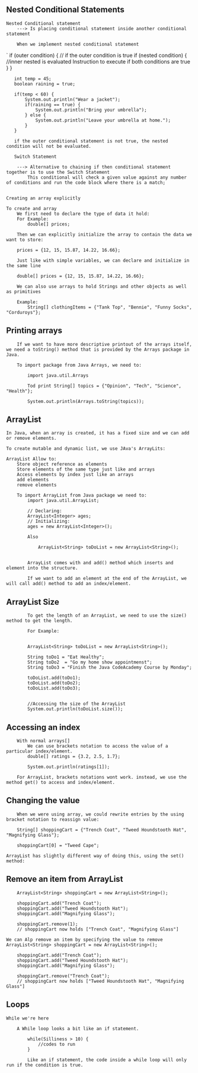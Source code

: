 ## Nested Conditional Statements
    Nested Conditional statement 
        ---> Is placing conditional statement inside another conditional statement 

        When we implement nested conditional statement

`
        if (outer condition) { // if the outer condition is true
           if (nested condition) { //inner nested is evaluated 
             Instruction to execute if both conditions are true
         }
       }

       int temp = 45;
       boolean raining = true;

       if(temp < 60) {
           System.out.println("Wear a jacket");
           if(raining == true) {
               System.out.println("Bring your umbrella");
           } else {
               System.out.println("Leave your umbrella at home.");
           }
       }

       if the outer conditional statement is not true, the nested condition will not be evaluated. 

       Switch Statement 

        ---> Alternative to chaining if then conditional statement together is to use the Switch Statement
            This conditional will check a given value against any number of conditions and run the code block where there is a match;   


    Creating an array explicitly 

    To create and array 
        We first need to declare the type of data it hold:
        For Example:
            double[] prices;

        Then we can explicitly initialize the array to contain the data we want to store:

        prices = {12, 15, 15.87, 14.22, 16.66};

        Just like with simple variables, we can declare and initialize in the same line 

        double[] prices = {12, 15, 15.87, 14.22, 16.66};

        We can also use arrays to hold Strings and other objects as well as primitives

        Example:
            String[] clothingItems = {"Tank Top", "Bennie", "Funny Socks", "Corduroys"};

## Printing arrays

        If we want to have more descriptive printout of the arrays itself, we need a toString() method that is provided by the Arrays package in Java.

        To import package from Java Arrays, we need to:

            import java.util.Arrays

            Tod print String[] topics = {"Opinion", "Tech", "Science", "Health"};
            
            System.out.println(Arrays.toString(topics));

##  ArrayList 

    In Java, when an array is created, it has a fixed size and we can add or remove elements. 

    To create mutable and dynamic list, we use JAva's ArrayLits:

    ArrayList Allow to:
        Store object reference as elements
        Store elements of the same type just like and arrays
        Access elements by index just like an arrays 
        add elements
        remove elements 

        To import ArrayList from Java package we need to:
            import java.util.ArrayList;

            // Declaring:
            ArrayList<Integer> ages;
            // Initializing:
            ages = new ArrayList<Integer>();

            Also 

                ArrayList<String> toDoList = new ArrayList<String>();

            
            ArrayList comes with and add() method which inserts and element into the structure.

            If we want to add an element at the end of the ArrayList, we will call add() method to add an index/element.

## ArrayList Size 

            To get the length of an ArrayList, we need to use the size() method to get the length.

            For Example:


            ArrayList<String> toDoList = new ArrayList<String>();

            String toDo1 = "Eat Healthy";
            String toDo2  = "Go my home show appointmenst";
            String toDo3 = "Finish the Java CodeAcademy Course by Monday";

            toDoList.add(toDo1);
            toDoList.add(toDo2);
            toDoList.add(toDo3);


            //Accessing the size of the ArrayList 
            System.out.println(toDoList.size());

## Accessing an index 

        With normal arrays[]
            We can use brackets notation to access the value of a particular index/element.
            double[] ratings = {3.2, 2.5, 1.7};
 
            System.out.println(ratings[1]);

        For ArrayList, brackets notations wont work. instead, we use the method get() to access and index/element.

## Changing the value

        When we were using array, we could rewrite entries by the using bracket notation to reassign value:

        String[] shoppingCart = {"Trench Coat", "Tweed Houndstooth Hat", "Magnifying Glass"};
 
        shoppingCart[0] = "Tweed Cape";

    ArrayList has slightly different way of doing this, using the set() method:

## Remove an item from ArrayList

        ArrayList<String> shoppingCart = new ArrayList<String>();
        
        shoppingCart.add("Trench Coat");
        shoppingCart.add("Tweed Houndstooth Hat");
        shoppingCart.add("Magnifying Glass");
        
        shoppingCart.remove(1);
        // shoppingCart now holds ["Trench Coat", "Magnifying Glass"]

    We can Alp remove an item by specifying the value to remove 
    ArrayList<String> shoppingCart = new ArrayList<String>();
 
        shoppingCart.add("Trench Coat");
        shoppingCart.add("Tweed Houndstooth Hat");
        shoppingCart.add("Magnifying Glass");
        
        shoppingCart.remove("Trench Coat");
        // shoppingCart now holds ["Tweed Houndstooth Hat", "Magnifying Glass"]

## Loops

    While we're here 

        A While loop looks a bit like an if statement.

            while(Silliness > 10) {
                //codes to run 
            }

            Like an if statement, the code inside a while loop will only run if the condition is true.
    











            

